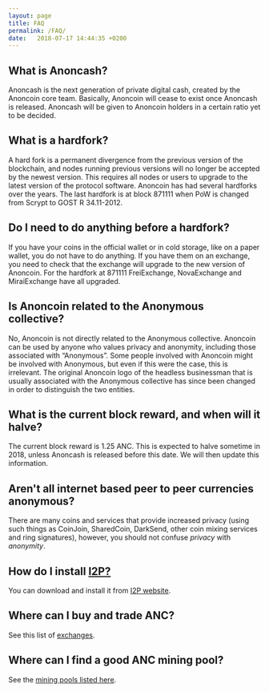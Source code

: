```yaml
---
layout: page
title: FAQ
permalink: /FAQ/
date:   2018-07-17 14:44:35 +0200
---
```


What is Anoncash?
------------------------------------------------
Anoncash is the next generation of private digital cash, created by the Anoncoin core team. Basically, Anoncoin will cease to exist once Anoncash is released. Anoncash will be given to Anoncoin holders in a certain ratio yet to be decided.

What is a hardfork?
------------------------------------------------

A hard fork is a permanent divergence from the previous version of the blockchain, and nodes running previous versions will no longer be accepted by the newest version. This requires all nodes or users to upgrade to the latest version of the protocol software. Anoncoin has had several hardforks over the years. The last hardfork is at block 871111 when PoW is changed from Scrypt to GOST R 34.11-2012. 

Do I need to do anything before a hardfork?
------------------------------------------------

If you have your coins in the official wallet or in cold storage, like on a paper wallet, you do not have to do anything. If you have them on an exchange, you need to check that the exchange will upgrade to the new version of Anoncoin. For the hardfork at 871111 FreiExchange, NovaExchange and MiraiExchange have all upgraded.

Is Anoncoin related to the Anonymous collective?
------------------------------------------------

No, Anoncoin is not directly related to the Anonymous collective. Anoncoin can be used by anyone who values privacy and anonymity, including those associated with “Anonymous”. Some people involved with Anoncoin might be involved with Anonymous, but even if this were the case, this is irrelevant. The original Anoncoin logo of the headless businessman that is usually associated with the Anonymous collective has since been changed in order to distinguish the two entities.

What is the current block reward, and when will it halve?
---------------------------------------------------------

The current block reward is 1.25 ANC. This is expected to halve sometime in 2018, unless Anoncash is released before this date. We will then update this information.


Aren't all internet based peer to peer currencies anonymous?
------------------------------------------------------------

There are many coins and services that provide increased privacy (using such things as CoinJoin, SharedCoin, DarkSend, other coin mixing services and ring signatures), however, you should not confuse *privacy* with *anonymity*.

How do I install [I2P?](/I2P/)
---------------------------------------

You can download and install it from [I2P website](https://geti2p.net/en/download).

Where can I buy and trade ANC?
------------------------------

See this list of [exchanges](/Exchanges/).

Where can I find a good ANC mining pool?
----------------------------------------

See the [mining pools listed here](/Mining_pools/).